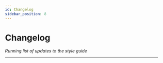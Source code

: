 ```yaml
---
id: Changelog
sidebar_position: 8
---
```


# Changelog

*Running list of updates to the style guide*

---
